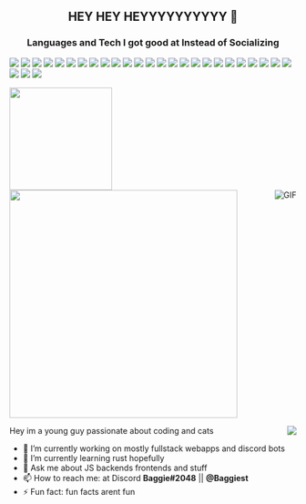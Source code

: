 ## <p align= "center">HEY HEY HEYYYYYYYYYY 👋 </p> 

### <p align="center">Languages and Tech I got good at Instead of Socializing</p>
<img src="https://img.shields.io/badge/-HTML5-E34F26?style=for-the-badge&logo=html5&logoColor=FFFFFF" /> <img src="https://img.shields.io/badge/-CSS3-1572B6?style=for-the-badge&logo=css3&logoColor=FFFFFF" /> <img src="https://img.shields.io/badge/-Bootstrap-563D7C?style=for-the-badge&logo=bootstrap&logoColor=FFFFFF" /> <img src="https://img.shields.io/badge/-JavaScript-eed718?style=for-the-badge&logo=javascript&logoColor=FFFFFF" />  <img src="http://img.shields.io/badge/-TypeScript-2F74C0?style=for-the-badge&logo=typescript&logoColor=FFFFFF" /> <img src="https://img.shields.io/badge/-React-000000?style=for-the-badge&logo=react&logoColor=00c8ff" /> <img src="https://img.shields.io/badge/-mongo-021C29?style=for-the-badge&logo=mongodb&logoColor=78E361" /> <img src="https://img.shields.io/badge/-Discord.js-6832e3?style=for-the-badge&logo=discord&logoColor=fff" /> <img src="https://img.shields.io/badge/-Rust-ffffff?style=for-the-badge&logo=rust&logoColor=000000"> <img src="https://img.shields.io/badge/-go-fff?style=for-the-badge&logo=go&logoColor=30ABDC" /> <img src="https://img.shields.io/badge/-Femboy C-659BD3?style=for-the-badge&logo=c&logoColor=ffffff"> <img src="http://img.shields.io/badge/-NestJS-D9224C?style=for-the-badge&logo=nestjs&logoColor=FFFFFF" /> <img src="https://img.shields.io/badge/-Electron-2A2D38?style=for-the-badge&logo=Electron&logoColor=9EE9F7"> <img src="https://img.shields.io/badge/-TypeORM-E83524?style=for-the-badge" /> <img src="http://img.shields.io/badge/-Git-F1502F?style=for-the-badge&logo=git&logoColor=FFFFFF" /> <img src="https://img.shields.io/badge/-kubernetes-316CE6?style=for-the-badge&logo=kubernetes&logoColor=fff" /> <img src="https://img.shields.io/badge/-MySQL-F29111?style=for-the-badge&logo=mysql&logoColor=FFFFFF" /> <img src="https://img.shields.io/badge/-prisma-021C29?style=for-the-badge&logo=prisma&logoColor=69F6F5" /> <img src="https://img.shields.io/badge/-Linux-000000?style=for-the-badge&logo=linux&logoColor=FFFF00" /> <img src="https://img.shields.io/badge/-SQLite-6CB9E1?style=for-the-badge&logo=sqlite&logoColor=FFFFFF" /> <img src="https://img.shields.io/badge/-Docker-2391E6?style=for-the-badge&logo=docker&logoColor=FFFFFF" /> <img src="https://img.shields.io/badge/-Redux-7248B6?style=for-the-badge&logo=redux&logoColor=FFFFFF" /> <img src="https://img.shields.io/badge/-Svelte-FF3E00?style=for-the-badge&logo=svelte&logoColor=FFFFFF" /> <img src="https://img.shields.io/badge/-Jest-C64414?style=for-the-badge&logo=jest&logoColor=FFFFFF" /> <img src="https://img.shields.io/badge/-Node.js-3C873A?style=for-the-badge&logo=node.js&logoColor=FFFFFF" /> <img src="https://img.shields.io/badge/-Yarn-2B8AB5?style=for-the-badge&logo=yarn&logoColor=FFFFFF" /> <img src="https://img.shields.io/badge/-Express.js-787878?style=for-the-badge" /> <img src="https://img.shields.io/badge/-Socket.IO-FFFFFF?style=for-the-badge&logo=socket.io&logoColor=000000" />

<img height="180em" align="center" src="https://github-readme-stats.vercel.app/api?username=Baggiest&show_icons=true&hide_border=true&&count_private=true&include_all_commits=true&title_color=fff&icon_color=79ff97&text_color=efefef&bg_color=22272E" />


<img height="400em" src= "https://wakatime.com/share/@72bec217-9b00-468f-b8be-d763b0fb3fbf/ad3ca904-a50d-444c-8e7c-e4cfc10e2b51.svg" align="center">

<!--<img src="https://github-readme-stats.vercel.app/api/top-langs/?username=MrBaggieBug&theme=dark&layout=compact&hide border=true" align="right" />-->

<img align="right" alt="GIF" src="https://user-images.githubusercontent.com/76979204/138652375-28a971d3-70f8-47a3-9830-233b1cb37a13.gif">
<!--![YYM9cpL](https://user-images.githubusercontent.com/76979204/138652375-28a971d3-70f8-47a3-9830-233b1cb37a13.gif)


<!--START_SECTION:waka-->
<!--END_SECTION:waka-->

<a href="https://www.buymeacoffee.com/MrBaggieBug"><img src="https://img.buymeacoffee.com/button-api/?text=Buy me a cookie&emoji=🍪&slug=MrBaggieBug&button_colour=FFDD00&font_colour=000000&font_family=Lato&outline_colour=000000&coffee_colour=ffffff" align="right" /></a>

Hey im a young guy passionate about coding and cats

- 🔭 I’m currently working on mostly fullstack webapps and discord bots
- 🌱 I’m currently learning rust hopefully
- 💬 Ask me about JS backends frontends and stuff
- 📫 How to reach me: at Discord **Baggie#2048** || **@Baggiest**
- ⚡ Fun fact: fun facts arent fun

